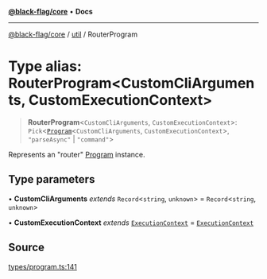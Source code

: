[**@black-flag/core**](../../README.md) • **Docs**

***

[@black-flag/core](../../README.md) / [util](../README.md) / RouterProgram

# Type alias: RouterProgram\<CustomCliArguments, CustomExecutionContext\>

> **RouterProgram**\<`CustomCliArguments`, `CustomExecutionContext`\>: `Pick`\<[`Program`](Program.md)\<`CustomCliArguments`, `CustomExecutionContext`\>, `"parseAsync"` \| `"command"`\>

Represents an "router" [Program](Program.md) instance.

## Type parameters

• **CustomCliArguments** *extends* `Record`\<`string`, `unknown`\> = `Record`\<`string`, `unknown`\>

• **CustomExecutionContext** *extends* [`ExecutionContext`](ExecutionContext.md) = [`ExecutionContext`](ExecutionContext.md)

## Source

[types/program.ts:141](https://github.com/Xunnamius/black-flag/blob/078357b0a89baf1ca6264881df1614997567a0db/types/program.ts#L141)
